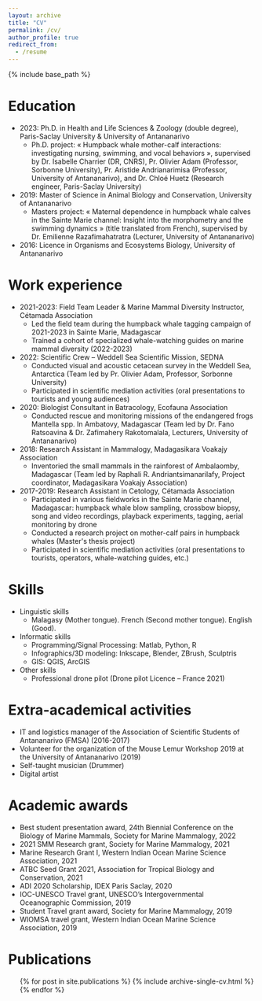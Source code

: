 ```yaml
---
layout: archive
title: "CV"
permalink: /cv/
author_profile: true
redirect_from:
  - /resume
---
```


{% include base_path %}


Education
======
* 2023: Ph.D. in Health and Life Sciences & Zoology (double degree), Paris-Saclay University & University of Antananarivo
  * Ph.D. project: « Humpback whale mother-calf interactions: investigating nursing, swimming, and vocal behaviors », supervised by Dr. Isabelle Charrier (DR, CNRS), Pr. Olivier Adam (Professor, Sorbonne University), Pr. Aristide Andrianarimisa (Professor, University of Antananarivo), and Dr. Chloé Huetz (Research engineer, Paris-Saclay University)
* 2019: Master of Science in Animal Biology and Conservation, University of Antananarivo
  * Masters project: « Maternal dependence in humpback whale calves in the Sainte Marie channel: Insight into the morphometry and the swimming dynamics » (title translated from French), supervised by Dr. Emilienne Razafimahatratra (Lecturer, University of Antananarivo)
* 2016: Licence in Organisms and Ecosystems Biology, University of Antananarivo

Work experience
======
* 2021-2023: Field Team Leader & Marine Mammal Diversity Instructor, Cétamada Association
  * Led the field team during the humpback whale tagging campaign of 2021-2023 in Sainte Marie, Madagascar
  * Trained a cohort of specialized whale-watching guides on marine mammal diversity (2022-2023)
* 2022: Scientific Crew – Weddell Sea Scientific Mission, SEDNA
  * Conducted visual and acoustic cetacean survey in the Weddell Sea, Antarctica (Team led by Pr. Olivier Adam, Professor, Sorbonne University)
  * Participated in scientific mediation activities (oral presentations to tourists and young audiences)
* 2020: Biologist Consultant in Batracology, Ecofauna Association
  * Conducted rescue and monitoring missions of the endangered frogs Mantella spp. In Ambatovy, Madagascar (Team led by Dr. Fano Ratsoavina & Dr. Zafimahery Rakotomalala, Lecturers, University of Antananarivo)
* 2018: Research Assistant in Mammalogy, Madagasikara Voakajy Association
  * Inventoried the small mammals in the rainforest of Ambalaomby, Madagascar (Team led by Raphali R. Andriantsimanarilafy, Project coordinator, Madagasikara Voakajy Association)
* 2017-2019: Research Assistant in Cetology, Cétamada Association
  * Participated in various fieldworks in the Sainte Marie channel, Madagascar: humpback whale blow sampling, crossbow biopsy, song and video recordings, playback experiments, tagging, aerial monitoring by drone
  * Conducted a research project on mother-calf pairs in humpback whales (Master's thesis project)
  * Participated in scientific mediation activities (oral presentations to tourists, operators, whale-watching guides, etc.)
  
Skills
======
* Linguistic skills
  * Malagasy (Mother tongue). French (Second mother tongue). English (Good).
* Informatic skills
  * Programming/Signal Processing: Matlab, Python, R
  * Infographics/3D modeling: Inkscape, Blender, ZBrush, Sculptris
  * GIS: QGIS, ArcGIS
* Other skills
  * Professional drone pilot (Drone pilot Licence – France 2021)

Extra-academical activities
======
* IT and logistics manager of the Association of Scientific Students of Antananarivo (FMSA) (2016-2017)
* Volunteer for the organization of the Mouse Lemur Workshop 2019 at the University of Antananarivo (2019)
* Self-taught musician (Drummer)
* Digital artist

Academic awards
======
* Best student presentation award, 24th Biennial Conference on the Biology of Marine Mammals, Society for Marine Mammalogy, 2022
* 2021 SMM Research grant, Society for Marine Mammalogy, 2021 <!-- 1400 USD-->
* Marine Research Grant I, Western Indian Ocean Marine Science Association, 2021 <!-- 6890 USD-->
* ATBC Seed Grant 2021, Association for Tropical Biology and Conservation, 2021 <!-- 1000 USD-->
* ADI 2020 Scholarship, IDEX Paris Saclay, 2020 <!-- 18 months-->
* IOC-UNESCO Travel grant, UNESCO’s Intergovernmental Oceanographic Commission, 2019 <!-- 1000 USD-->
* Student Travel grant award, Society for Marine Mammalogy, 2019 <!-- 800 USD-->
* WIOMSA travel grant, Western Indian Ocean Marine Science Association, 2019 <!-- 1000 USD-->

Publications
======
  <ul>{% for post in site.publications %}
    {% include archive-single-cv.html %}
  {% endfor %}</ul>
  
<!-- Talks
======
  <ul>{% for post in site.talks %}
    {% include archive-single-talk-cv.html %}
  {% endfor %}</ul>
  
Teaching
======
  <ul>{% for post in site.teaching %}
    {% include archive-single-cv.html %}
  {% endfor %}</ul> -->
  

